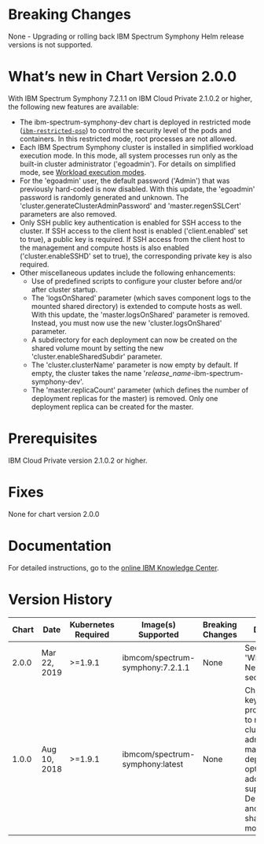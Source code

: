 # Breaking Changes
None - Upgrading or rolling back IBM Spectrum Symphony Helm release versions is not supported.

# What’s new in Chart Version 2.0.0

With IBM Spectrum Symphony 7.2.1.1 on IBM Cloud Private 2.1.0.2 or higher, the following new features are available:
* The ibm-spectrum-symphony-dev chart is deployed in restricted mode ([`ibm-restricted-psp`](https://ibm.biz/cpkspec-psp)) to control the security level of the pods and containers. In this restricted mode, root processes are not allowed.
* Each IBM Spectrum Symphony cluster is installed in simplified workload execution mode. In this mode, all system processes run only as the built-in cluster administrator ('egoadmin'). For details on simplified mode, see [Workload execution modes](https://www.ibm.com/support/knowledgecenter/SSZUMP_7.2.1/install_grid_sym/workload_execution_modes.html).
* For the 'egoadmin' user, the default password ('Admin') that was previously hard-coded is now disabled. With this update, the 'egoadmin' password is randomly generated and unknown. The 'cluster.generateClusterAdminPassword' and 'master.regenSSLCert' parameters are also removed. 
* Only SSH public key authentication is enabled for SSH access to the cluster. If SSH access to the client host is enabled ('client.enabled' set to true), a public key is required. If SSH access from the client host to the management and compute hosts is also enabled ('cluster.enableSSHD' set to true), the corresponding private key is also required. 
* Other miscellaneous updates include the following enhancements:
   * Use of predefined scripts to configure your cluster before and/or after cluster startup. 
   * The 'logsOnShared' parameter (which saves component logs to the mounted shared directory) is extended to compute hosts as well. With this update, the 'master.logsOnShared' parameter is removed. Instead, you must now use the new 'cluster.logsOnShared' parameter.
   * A subdirectory for each deployment can now be created on the shared volume mount by setting the new 'cluster.enableSharedSubdir' parameter. 
   * The 'cluster.clusterName' parameter is now empty by default. If empty, the cluster takes the name '*release_name*-ibm-spectrum-symphony-dev'. 
   * The 'master.replicaCount' parameter (which defines the number of deployment replicas for the master) is removed. Only one deployment replica can be created for the master.

# Prerequisites
IBM Cloud Private version 2.1.0.2 or higher.

# Fixes
None for chart version 2.0.0

# Documentation
For detailed instructions, go to the [online IBM Knowledge Center](https://www.ibm.com/support/knowledgecenter/SSZUMP_7.2.1/install_grid_sym/symphony_icp.html).

# Version History

| Chart | Date | Kubernetes Required | Image(s) Supported | Breaking Changes | Details |
| ----- | ---- | ------------ | ------------------ | ---------------- | ------- | 
|2.0.0 | Mar 22, 2019 | >=1.9.1 | ibmcom/spectrum-symphony:7.2.1.1 | None | See 'What's New' section. |
|1.0.0 	| Aug 10, 2018 	| >=1.9.1 | ibmcom/spectrum-symphony:latest |	None | Changed key system processes to run as cluster admin, made client deployment optional,  added support for Derby DB and logs on shared mount.|

